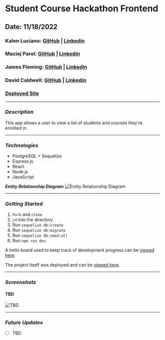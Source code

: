 # Student Course Hackathon Frontend

## Date: 11/18/2022

### Kalen Luciano: [GitHub](https://github.com/kalenluciano) | [Linkedin](https://www.linkedin.com/in/kalenluciano/)

### Maciej Parol: [GitHub](https://github.com/Codetitude) | [Linkedin](https://www.linkedin.com/in/maciej-parol-/)

### James Fleming: [GitHub](https://github.com/James-fleming394) | [LinkedIn](https://www.linkedin.com/in/james--fleming/)

### David Caldwell: [GitHub](https://github.com/LeaderOfTheLost) | [Linkedin](https://www.linkedin.com/in/david-caldwell92/)

### [Deployed Site]()

---

### **_Description_**

This app allows a user to view a list of students and courses they're enrolled in.

---

### **_Technologies_**

-   PostgreSQL + Sequelize
-   Express.js
-   React
-   Node.js
-   JavaScript

**_Entity Relationship Diagram_**
![Entity Relationship Diagram](./assets/student-course-hackathon-ERD.drawio.png)

---

### **_Getting Started_**

1. `Fork` and `clone`
2. `cd` into the directory
3. Run `sequelize db:create`
4. Run `sequelize db:migrate`
5. Run `sequelize db:seed:all`
6. Run `npm run dev`

A trello board used to keep track of development progress can be [viewed here](https://trello.com/b/1qiVnuLP/student-course-hackaton).

The project itself was deployed and can be [viewed here]().

---

### **_Screenshots_**

#### TBD

![TBD]()

---

### **_Future Updates_**

-   [ ] TBD
